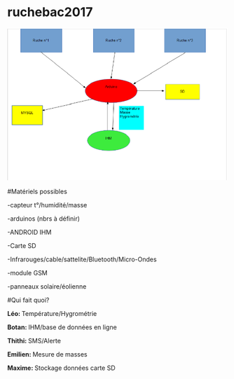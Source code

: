 # ruchebac2017

<img src="graph.png"/>


#Matériels possibles

-capteur t°/humidité/masse </p>
-arduinos (nbrs à définir)  </p>
-ANDROID IHM  </p>
-Carte SD  </p>
-Infrarouges/cable/sattelite/Bluetooth/Micro-Ondes  </p>
-module GSM </p>
-panneaux solaire/éolienne   </p>


#Qui fait quoi?

<b>Léo: </b>Température/Hygrométrie </p>
<b>Botan: </b>IHM/base de données en ligne </p>
<b>Thithi: </b>SMS/Alerte </p>
<b>Emilien: </b>Mesure de masses  </p>
<b>Maxime: </b>Stockage données carte SD </p>


